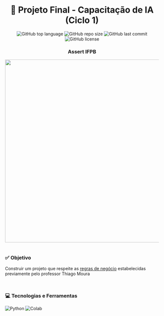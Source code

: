 <h1 align="center">🤖 Projeto Final - Capacitação de IA (Ciclo 1) </h1>
<p align="center">
  <img alt="GitHub top language" src="https://img.shields.io/github/languages/top/filipe-rds/Projeto_Capacitacao_IA_Ciclo_1?color=green">
  <img alt="GitHub repo size" src="https://img.shields.io/github/repo-size/filipe-rds/Projeto_Capacitacao_IA_Ciclo_1?color=green">
  <img alt="GitHub last commit" src="https://img.shields.io/github/last-commit/filipe-rds/Projeto_Capacitacao_IA_Ciclo_1?color=green">
  <img alt="GitHub license" src="https://img.shields.io/github/license/filipe-rds/Projeto_Capacitacao_IA_Ciclo_1?color=green"><img>
</p>
<div align="center">
  <h3 align="center"> Assert IFPB </h3>
  <img src="https://d1fdloi71mui9q.cloudfront.net/3tNJc9kYQVKTSNDhqS77_koclYt8UJf3834g9" height="600" width="600"><br>
</div>
<div style="display: inline_block"  ><br>
    <h3>✅ Objetivo</h3>
    <p>Construir um projeto que respeite as <a href="https://github.com/filipe-rds/Projeto_Capacitacao_IA_Ciclo_1/blob/main/Projeto%20Final%20-%20Ciclo%201.pdf">regras de negócio</a> estabelecidas previamente pelo professor Thiago Moura</p>
</div>
<div style="display: inline_block" ><br>
    <h3>💻 Tecnologias e Ferramentas </h3>
    <img alt="Python" src="https://img.shields.io/badge/Python-000000?style=for-the-badge&logo=python&logoColor=white">
    <img alt="Colab" src="https://img.shields.io/badge/Colab-000000?style=for-the-badge&logo=googlecolab&logoColor=white">
</div>

